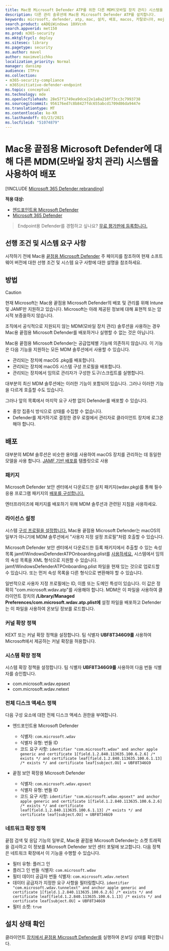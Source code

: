 ```yaml
---
title: Mac용 Microsoft Defender ATP를 위한 다른 MDM(모바일 장치 관리) 시스템을 사용하여 배포
description: 다른 관리 솔루션에 Mac용 Microsoft Defender ATP를 설치합니다.
keywords: microsoft, defender, atp, mac, 설치, 배포, macos, 카탈로니아, mojave, high sierra
search.product: eADQiWindows 10XVcnh
search.appverid: met150
ms.prod: m365-security
ms.mktglfcycl: deploy
ms.sitesec: library
ms.pagetype: security
ms.author: mavel
author: maximvelichko
localization_priority: Normal
manager: dansimp
audience: ITPro
ms.collection:
- m365-security-compliance
- m365initiative-defender-endpoint
ms.topic: conceptual
ms.technology: mde
ms.openlocfilehash: 28e57f1749ea9dce22e1a8a210f73cc3c7993738
ms.sourcegitcommit: 956176ed7c8b8427fdc655abcd1709d86da9447e
ms.translationtype: MT
ms.contentlocale: ko-KR
ms.lasthandoff: 03/23/2021
ms.locfileid: "51074879"
---
```

# <a name="deployment-with-a-different-mobile-device-management-mdm-system-for-microsoft-defender-for-endpoint-for-mac"></a>Mac용 끝점용 Microsoft Defender에 대해 다른 MDM(모바일 장치 관리) 시스템을 사용하여 배포

[!INCLUDE [Microsoft 365 Defender rebranding](../../includes/microsoft-defender.md)]


**적용 대상:**
- [엔드포인트용 Microsoft Defender](https://go.microsoft.com/fwlink/p/?linkid=2146631)
- [Microsoft 365 Defender](https://go.microsoft.com/fwlink/?linkid=2118804)

> Endpoint용 Defender를 경험하고 싶나요? [무료 평가판에 등록합니다.](https://www.microsoft.com/microsoft-365/windows/microsoft-defender-atp?ocid=docs-wdatp-investigateip-abovefoldlink)
 
## <a name="prerequisites-and-system-requirements"></a>선행 조건 및 시스템 요구 사항

시작하기 전에 Mac용 [끝점용 Microsoft Defender](microsoft-defender-endpoint-mac.md) 주 페이지를 참조하여 현재 소프트웨어 버전에 대한 선행 조건 및 시스템 요구 사항에 대한 설명을 참조하세요.

## <a name="approach"></a>방법

> [!CAUTION]
> 현재 Microsoft는 Mac용 끝점용 Microsoft Defender의 배포 및 관리를 위해 Intune 및 JAMF만 지원하고 있습니다. Microsoft는 아래 제공된 정보에 대해 표현적 또는 암시적 보증을하지 않습니다.

조직에서 공식적으로 지원되지 않는 MDM(모바일 장치 관리) 솔루션을 사용하는 경우 Mac용 끝점용 Microsoft Defender를 배포하거나 실행할 수 없는 것은 아닙니다.

Mac용 끝점용 Microsoft Defender는 공급업체별 기능에 의존하지 않습니다. 이 기능은 다음 기능을 지원하는 모든 MDM 솔루션에서 사용할 수 있습니다.

- 관리되는 장치에 macOS .pkg를 배포합니다.
- 관리되는 장치에 macOS 시스템 구성 프로필을 배포합니다.
- 관리되는 장치에서 임의로 관리자가 구성한 도구/스크립트를 실행합니다.

대부분의 최신 MDM 솔루션에는 이러한 기능이 포함되어 있습니다. 그러나 이러한 기능을 다르게 호출할 수도 있습니다.

그러나 앞의 목록에서 마지막 요구 사항 없이 Defender를 배포할 수 있습니다.

- 중앙 집중식 방식으로 상태를 수집할 수 없습니다.
- Defender를 제거하기로 결정한 경우 로컬에서 관리자로 클라이언트 장치에 로그온해야 합니다.

## <a name="deployment"></a>배포

대부분의 MDM 솔루션은 비슷한 용어를 사용하여 macOS 장치를 관리하는 데 동일한 모델을 사용 합니다. [JAMF 기반 배포를](mac-install-with-jamf.md) 템플릿으로 사용

### <a name="package"></a>패키지

Microsoft Defender [](mac-install-with-jamf.md)보안 센터에서 다운로드한 설치 패키지(wdav.pkg)를 통해 필수 응용 프로그램 패키지의 [배포를 구성합니다.](mac-install-with-jamf.md)

엔터프라이즈에 패키지를 배포하기 위해 MDM 솔루션과 관련된 지침을 사용하세요.

### <a name="license-settings"></a>라이선스 설정

시스템 [구성 프로필을 설정합니다.](mac-install-with-jamf.md) Mac용 끝점용 Microsoft Defender는 macOS의 일부가 아니기에 MDM 솔루션에서 "사용자 지정 설정 프로필"처럼 호출할 수 있습니다.

Microsoft Defender 보안 센터에서 다운로드한 등록 패키지에서 추출할 수 있는 속성 목록 jamf/WindowsDefenderATPOnboarding.plist를 [사용하세요.](mac-install-with-jamf.md)
시스템에서 임의의 속성 목록을 XML 형식으로 지원할 수 있습니다. jamf/WindowsDefenderATPOnboarding.plist 파일을 현재 있는 것으로 업로드할 수 있습니다.
또는 먼저 속성 목록을 다른 형식으로 변환해야 할 수 있습니다.

일반적으로 사용자 지정 프로필에는 ID, 이름 또는 도메인 특성이 있습니다. 이 값은 정확히 "com.microsoft.wdav.atp"를 사용해야 합니다.
MDM은 이 파일을 사용하여 클라이언트 장치의 **/Library/Managed Preferences/com.microsoft.wdav.atp.plist에** 설정 파일을 배포하고 Defender는 이 파일을 사용하여 온보딩 정보를 로드합니다.

### <a name="kernel-extension-policy"></a>커널 확장 정책

KEXT 또는 커널 확장 정책을 설정합니다. 팀 식별자 **UBF8T346G9를** 사용하여 Microsoft에서 제공하는 커널 확장을 허용합니다.

### <a name="system-extension-policy"></a>시스템 확장 정책

시스템 확장 정책을 설정합니다. 팀 식별자 **UBF8T346G9를** 사용하여 다음 번들 식별자를 승인합니다.

- com.microsoft.wdav.epsext
- com.microsoft.wdav.netext

### <a name="full-disk-access-policy"></a>전체 디스크 액세스 정책

다음 구성 요소에 대한 전체 디스크 액세스 권한을 부여합니다.

- 엔드포인트용 Microsoft Defender
    - 식별자: `com.microsoft.wdav`
    - 식별자 유형: 번들 ID
    - 코드 요구 사항: `identifier "com.microsoft.wdav" and anchor apple generic and certificate 1[field.1.2.840.113635.100.6.2.6] /* exists */ and certificate leaf[field.1.2.840.113635.100.6.1.13] /* exists */ and certificate leaf[subject.OU] = UBF8T346G9`

- 끝점 보안 확장용 Microsoft Defender
    - 식별자: `com.microsoft.wdav.epsext`
    - 식별자 유형: 번들 ID
    - 코드 요구 사항: `identifier "com.microsoft.wdav.epsext" and anchor apple generic and certificate 1[field.1.2.840.113635.100.6.2.6] /* exists */ and certificate leaf[field.1.2.840.113635.100.6.1.13] /* exists */ and certificate leaf[subject.OU] = UBF8T346G9`

### <a name="network-extension-policy"></a>네트워크 확장 정책

끝점 검색 및 응답 기능의 일부로, Mac용 끝점용 Microsoft Defender는 소켓 트래픽을 검사하고 이 정보를 Microsoft Defender 보안 센터 포털에 보고합니다. 다음 정책은 네트워크 확장에서 이 기능을 수행할 수 있습니다.

- 필터 유형: 플러그 인
- 플러그 인 번들 식별자: `com.microsoft.wdav`
- 필터 데이터 공급자 번들 식별자: `com.microsoft.wdav.netext`
- 데이터 공급자가 지정한 요구 사항을 필터링합니다. `identifier "com.microsoft.wdav.tunnelext" and anchor apple generic and certificate 1[field.1.2.840.113635.100.6.2.6] /* exists */ and certificate leaf[field.1.2.840.113635.100.6.1.13] /* exists */ and certificate leaf[subject.OU] = UBF8T346G9`
- 필터 소켓: `true`

## <a name="check-installation-status"></a>설치 상태 확인

클라이언트 [장치에서 끝점용 Microsoft Defender를](mac-install-with-jamf.md) 실행하여 온보딩 상태를 확인합니다.
